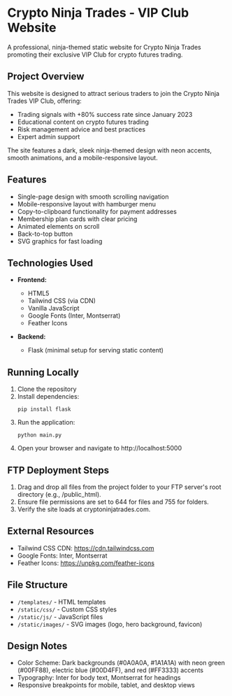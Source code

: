 # Crypto Ninja Trades - VIP Club Website

A professional, ninja-themed static website for Crypto Ninja Trades promoting their exclusive VIP Club for crypto futures trading.

## Project Overview

This website is designed to attract serious traders to join the Crypto Ninja Trades VIP Club, offering:

- Trading signals with +80% success rate since January 2023
- Educational content on crypto futures trading
- Risk management advice and best practices
- Expert admin support

The site features a dark, sleek ninja-themed design with neon accents, smooth animations, and a mobile-responsive layout.

## Features

- Single-page design with smooth scrolling navigation
- Mobile-responsive layout with hamburger menu
- Copy-to-clipboard functionality for payment addresses
- Membership plan cards with clear pricing
- Animated elements on scroll
- Back-to-top button
- SVG graphics for fast loading

## Technologies Used

- **Frontend:**
  - HTML5
  - Tailwind CSS (via CDN)
  - Vanilla JavaScript
  - Google Fonts (Inter, Montserrat)
  - Feather Icons

- **Backend:**
  - Flask (minimal setup for serving static content)

## Running Locally

1. Clone the repository
2. Install dependencies:
   ```
   pip install flask
   ```
3. Run the application:
   ```
   python main.py
   ```
4. Open your browser and navigate to http://localhost:5000

## FTP Deployment Steps

1. Drag and drop all files from the project folder to your FTP server's root directory (e.g., /public_html).
2. Ensure file permissions are set to 644 for files and 755 for folders.
3. Verify the site loads at cryptoninjatrades.com.

## External Resources

- Tailwind CSS CDN: https://cdn.tailwindcss.com
- Google Fonts: Inter, Montserrat
- Feather Icons: https://unpkg.com/feather-icons

## File Structure

- `/templates/` - HTML templates
- `/static/css/` - Custom CSS styles
- `/static/js/` - JavaScript files
- `/static/images/` - SVG images (logo, hero background, favicon)

## Design Notes

- Color Scheme: Dark backgrounds (#0A0A0A, #1A1A1A) with neon green (#00FF88), electric blue (#00D4FF), and red (#FF3333) accents
- Typography: Inter for body text, Montserrat for headings
- Responsive breakpoints for mobile, tablet, and desktop views
